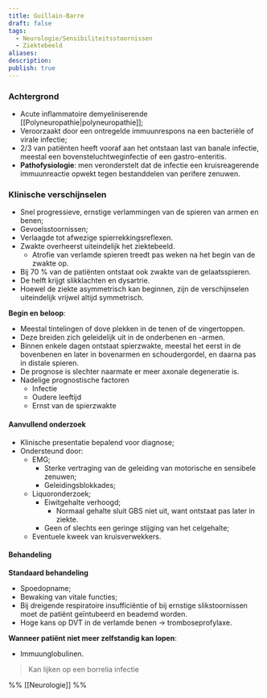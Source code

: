 ```yaml
---
title: Guillain-Barre
draft: false
tags:
  - Neurologie/Sensibiliteitsstoornissen
  - Ziektebeeld
aliases: 
description: 
publish: true
---
```



### Achtergrond

- Acute inflammatoire demyeliniserende [[Polyneuropathie|polyneuropathie]];
- Veroorzaakt door een ontregelde immuunrespons na een bacteriële of virale infectie;
- 2/3 van patiënten heeft vooraf aan het ontstaan last van banale infectie, meestal een bovensteluchtweginfectie of een gastro-enteritis.
- **Pathofysiologie**: men veronderstelt dat de infectie een kruisreagerende immuunreactie opwekt tegen bestanddelen van perifere zenuwen.
### Klinische verschijnselen
- Snel progressieve, ernstige verlammingen van de spieren van armen en benen;
- Gevoelsstoornissen;
- Verlaagde tot afwezige spierrekkingsreflexen.
- Zwakte overheerst uiteindelijk het ziektebeeld.
	- Atrofie van verlamde spieren treedt pas weken na het begin van de zwakte op.
- Bij 70 % van de patiënten ontstaat ook zwakte van de gelaatsspieren.
- De helft krijgt slikklachten en dysartrie.
- Hoewel de ziekte asymmetrisch kan beginnen, zijn de verschijnselen uiteindelijk vrijwel altijd symmetrisch.

**Begin en beloop**:
- Meestal tintelingen of dove plekken in de tenen of de vingertoppen. 
- Deze breiden zich geleidelijk uit in de onderbenen en -armen.
- Binnen enkele dagen ontstaat spierzwakte, meestal het eerst in de bovenbenen en later in bovenarmen en schoudergordel, en daarna pas in distale spieren.
- De prognose is slechter naarmate er meer axonale degeneratie is.
- Nadelige prognostische factoren
	- Infectie
	- Oudere leeftijd
	- Ernst van de spierzwakte

#### Aanvullend onderzoek

- Klinische presentatie bepalend voor diagnose;
- Ondersteund door:
	- EMG;
		- Sterke vertraging van de geleiding van motorische en sensibele zenuwen;
		- Geleidingsblokkades;
	- Liquoronderzoek;
		- Eiwitgehalte verhoogd;
			- Normaal gehalte sluit GBS niet uit, want ontstaat pas later in ziekte. 
		- Geen of slechts een geringe stijging van het celgehalte;
	- Eventuele kweek van kruisverwekkers.

#### Behandeling
**Standaard behandeling**
- Spoedopname;
- Bewaking van vitale functies;
- Bij dreigende respiratoire insufficiëntie of bij ernstige slikstoornissen moet de patiënt geïntubeerd en beademd worden.
- Hoge kans op DVT in de verlamde benen -> tromboseprofylaxe.

**Wanneer patiënt niet meer zelfstandig kan lopen**:
- Immuunglobulinen. 


> Kan lijken op een borrelia infectie


%%
[[Neurologie]]
%%